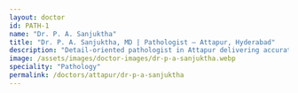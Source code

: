 ```yaml
---
layout: doctor
id: PATH-1
name: "Dr. P. A. Sanjuktha"
title: "Dr. P. A. Sanjuktha, MD | Pathologist — Attapur, Hyderabad"
description: "Detail-oriented pathologist in Attapur delivering accurate, timely lab and biopsy reporting to guide clinical decisions."
image: /assets/images/doctor-images/dr-p-a-sanjuktha.webp
speciality: "Pathology"
permalink: /doctors/attapur/dr-p-a-sanjuktha
---
```

